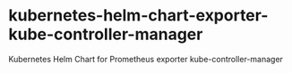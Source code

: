 # kubernetes-helm-chart-exporter-kube-controller-manager
Kubernetes Helm Chart for Prometheus exporter kube-controller-manager

